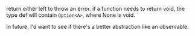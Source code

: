return either left to throw an error.
if a function needs to return void, the type def will contain `Option<A>`, where None is void.

In future, I'd want to see if there's a better abstraction like an observable.
